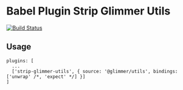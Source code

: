 # Babel Plugin Strip Glimmer Utils
[![Build Status](https://travis-ci.org/chadhietala/babel-plugin-strip-glimmer-utils.svg?branch=master)](https://travis-ci.org/chadhietala/babel-plugin-strip-glimmer-utils)

## Usage

```
plugins: [
  ...
  ['strip-glimmer-utils', { source: '@glimmer/utils', bindings: ['unwrap' /*, 'expect' */] }]
]
```
